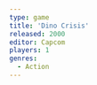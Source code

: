 ```yaml
---
type: game
title: 'Dino Crisis'
released: 2000
editor: Capcom
players: 1
genres:
  - Action
---
```

